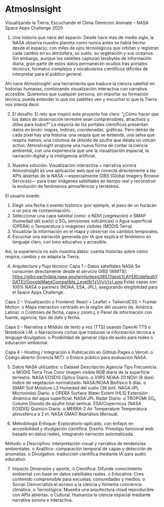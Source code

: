 # AtmosInsight

Visualizando la Tierra, Escuchando el Clima Omnicron Animate – NASA Space Apps Challenge 2025

1. Una historia que nace del espacio:
Desde hace más de medio siglo, la NASA observa nuestro planeta como nunca antes se había hecho: desde el espacio, con miles de ojos tecnológicos que orbitan y registran cada cambio en su atmósfera, su suelo, su vegetación y sus océanos.
Sin embargo, aunque los satélites capturan terabytes de información diaria, gran parte de estos datos permanecen ocultos tras portales técnicos, formatos complejos y vocabularios científicos difíciles de interpretar para el público general.

Ahí nace AtmosInsight: una herramienta que traduce la ciencia satelital en historias humanas, combinando visualización interactiva con narrativa accesible.
Queremos que cualquier persona, sin importar su formación técnica, pueda entender lo que los satélites ven y escuchar lo que la Tierra nos intenta decir.

2. El desafío:
El reto que inspiró este proyecto fue claro:
“¿Cómo hacer que los datos de observación terrestre sean comprensibles, atractivos y útiles para todos?”
La mayoría de los portales científicos presentan datos en bruto: mapas, índices, coordenadas, gráficas. Pero detrás de cada píxel hay una historia: una sequía que se extiende, una selva que respira menos, una columna de dióxido de azufre que delata un volcán activo.
AtmosInsight propone una nueva forma de contar la ciencia ambiental, con una experiencia que une la visualización espacial, la narración digital y la inteligencia artificial.

3. Nuestra solución:
Visualización interactiva + narrativa sonora
AtmosInsight es una aplicación web que se conecta directamente a las APIs abiertas de la NASA —especialmente GIBS (Global Imagery Browse Services)— para traer imágenes satelitales en tiempo real y reconstruir la evolución de fenómenos atmosféricos y terrestres.

El usuario puede:
1. Elegir una fecha o evento histórico (por ejemplo, el paso de un huracán o un pico de contaminación).
2. Seleccionar una capa satelital como:
  o	NDVI (vegetación)
  o	SMAP (humedad del suelo)
  o	SO₂ (emisiones volcánicas)
  o	Agua superficial (OPERA)
  o	Temperatura o imágenes visibles (MODIS Terra)
3. Visualizar la información en el mapa y observar los cambios temporales.
4. Escuchar una narración generada por IA que explica el fenómeno en lenguaje claro, con tono educativo y accesible.

Así, la experiencia no solo muestra datos: cuenta historias sobre cómo respira, cambia y se adapta la Tierra.

4. Arquitectura y flujo técnico:
Capa 1 – Datos satelitales NASA
Se consumen directamente desde el servicio GIBS (WMTS):
https://gibs.earthdata.nasa.gov/wmts/epsg3857/best/{LAYER}/default/{DATE}/GoogleMapsCompatible_Level9/{z}/{y}/{x}.png
Estas capas son 100% NASA o partners (NOAA, ESA, JPL), asegurando elegibilidad para el Space Apps Challenge.

Capa 2 – Visualización
  o	Frontend: React + Leaflet + TailwindCSS + Framer Motion.
  o	Mapa interactivo centrado en la región del usuario (ej. América Latina).
  o	Controles de fecha, capa y zoom.ç
  o	Panel de información con fuente, agencia, tipo de dato y fecha.

Capa 3 – Narrativa
  o	Módulo de texto a voz (TTS) usando OpenAI TTS o Notebook LM.
  o	Narraciones cortas que traducen la información técnica a lenguaje divulgativo.
  o	Posibilidad de generar clips de audio para redes o educación ambiental.

Capa 4 – Hosting / Integración
  o	Publicación en GitHub Pages o Vercel.
  o	Código abierto (licencia MIT).
  o	Enlace público para evaluación NASA.

5. Datos NASA utilizados:
  o	Dataset	Descripción	Agencia	Tipo	Frecuencia.
  o	MODIS Terra True Color	Imagen visible RGB diaria de la superficie terrestre.	NASA EOSDIS	Óptico	Diario.
  o	VIIRS NOAA-20 NDVI (8 días)	Índice de vegetación normalizado.	NASA/NOAA	Biofísico	8 días.
  o	SMAP Soil Moisture L3	Humedad del suelo (36 km).	NASA JPL	Microondas	Diario.
  o	OPERA Surface Water Extent (HLS)	Extensión dinámica del agua superficial.	NASA JPL	Radar	Diario.
  o	TROPOMI SO₂ Column	Dióxido de azufre total vertical.	ESA/Copernicus (NASA EOSDIS)	Químico	Diario.
  o	MERRA-2 Air Temperature	Temperatura atmosférica a 2 m.	NASA GMAO	Reanálisis	Mensual.

7. Metodología
Enfoque: Exploratorio-aplicado, con énfasis en accesibilidad y divulgación científica.
Diseño: Prototipo funcional web basado en datos reales, integrando narración automatizada.

Método:
  o	Descriptivo: interpretación visual y narrativa de tendencias ambientales.
  o	Analítico: comparación temporal de capas y detección de anomalías.
  o	Divulgativo: traducción científica mediante IA para audio educativo.

7. Impacto
Dimensión	y aporte_
  o	Científica: Difunde conocimiento ambiental con base en datos satelitales reales.
  o	Educativa: Crea contenido comprensible para escuelas, comunidades y medios.
  o	Social: Democratiza el acceso a la ciencia y fomenta conciencia climática.
  o	Tecnológica: Muestra una arquitectura cloud reproducible con APIs abiertas.
  o	Cultural: Humaniza la ciencia espacial mediante narrativa sonora e interactiva.
